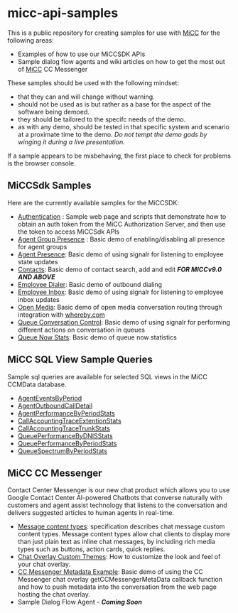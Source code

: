 # micc-api-samples

This is a public repository for creating samples for use with [MiCC](http://www.mitel.com/products/collaboration-software/micontact-center-business) for the following areas:

* Examples of how to use our MiCCSDK APIs
* Sample dialog flow agents and wiki articles on how to get the most out of [MiCC](http://www.mitel.com/products/collaboration-software/micontact-center-business) CC Messenger

These samples should be used with the following mindset:

* that they can and will change without warning.
* should not be used as is but rather as a base for the aspect of the software being demoed.
* they should be tailored to the specifc needs of the demo.
* as with any demo, should be tested in that specific system and scenario at a proximate time to the demo.  *Do not tempt the demo gods by winging it during a live presentation.*

If a sample appears to be misbehaving, the first place to check for problems is the browser console.

## MiCCSdk Samples

Here are the currently available samples for the MiCCSDK:

* [Authentication](https://github.com/mitel-networks/micc-api-samples/tree/master/MiCCSDK/authenticationToken) : Sample web page and scripts that demonstrate how to obtain an auth token from the MiCC Authorization Server, and then use the token to access MiCCSdk APIs
* [Agent Group Presence](https://github.com/mitel-networks/micc-api-samples/tree/master/MiCCSDK/agentGroupPresence) : Basic demo of enabling/disabling all presence for agent groups
* [Agent Presence](https://github.com/mitel-networks/micc-api-samples/tree/master/MiCCSDK/agentPresence): Basic demo of using signalr for listening to employee state updates
* [Contacts](https://github.com/mitel-networks/micc-api-samples/tree/master/MiCCSDK/contacts): Basic demo of contact search, add and edit ***FOR MICCv9.0 AND ABOVE***
* [Employee Dialer](https://github.com/mitel-networks/micc-api-samples/tree/master/MiCCSDK/employeeDialer): Basic demo of outbound dialing
* [Employee Inbox](https://github.com/mitel-networks/micc-api-samples/tree/master/MiCCSDK/employeeInbox): Basic demo of using signalr for listening to employee inbox updates
* [Open Media](https://github.com/mitel-networks/micc-api-samples/tree/master/MiCCSDK/openMediaAppearIn): Basic demo of open media conversation routing through integration with [whereby.com](https://whereby.com/)
* [Queue Conversation Control](https://github.com/mitel-networks/micc-api-samples/tree/master/MiCCSDK/queueConversationControl): Basic demo of using signalr for performing different actions on conversation in queues
* [Queue Now Stats](https://github.com/mitel-networks/micc-api-samples/tree/master/MiCCSDK/queueNowStats): Basic demo of queue now statistics

## MiCC SQL View Sample Queries

Sample sql queries are available for selected SQL views in the MiCC CCMData database.
* [AgentEventsByPeriod](https://github.com/mitel-networks/micc-api-samples/tree/master/MiCCSDK/MiCCSqlViewSampleQueries/AgentEventStats)
* [AgentOutboundCallDetail](https://github.com/mitel-networks/micc-api-samples/tree/master/MiCCSDK/MiCCSqlViewSampleQueries/AgentOutboundCallDetail)
* [AgentPerformanceByPeriodStats](https://github.com/mitel-networks/micc-api-samples/tree/master/MiCCSDK/MiCCSqlViewSampleQueries/AgentPerformanceByPeriodStats)
* [CallAccountingTraceExtentionStats](https://github.com/mitel-networks/micc-api-samples/tree/master/MiCCSDK/MiCCSqlViewSampleQueries/CallAccountingTraceExtensionStats)
* [CallAccountingTraceTrunkStats](https://github.com/mitel-networks/micc-api-samples/tree/master/MiCCSDK/MiCCSqlViewSampleQueries/CallAccountingTraceTrunkStats)
* [QueuePerformanceByDNISStats](https://github.com/mitel-networks/micc-api-samples/tree/master/MiCCSDK/MiCCSqlViewSampleQueries/QueuePerformanceByDNISStats)
* [QueuePerformanceByPeriodStats](https://github.com/mitel-networks/micc-api-samples/tree/master/MiCCSDK/MiCCSqlViewSampleQueries/QueuePerformanceByPeriodStats)
* [QueueSpectrumByPeriodStats](https://github.com/mitel-networks/micc-api-samples/tree/master/MiCCSDK/MiCCSqlViewSampleQueries/QueueSpectrumByPeriodStats)

## MiCC CC Messenger

Contact Center Messenger is our new chat product which allows you to use Google Contact Center AI-powered Chatbots that converse naturally with customers and agent assist technology that listens to the conversation and delivers suggested articles to human agents in real-time.

* [Message content types](https://github.com/mitel-networks/micc-api-samples/wiki/Message-content-types): specification describes chat message custom content types. Message content types allow chat clients to display more than just plain text as inline chat messages, by including rich media types such as buttons, action cards, quick replies.
* [Chat Overlay Custom Themes](https://github.com/mitel-networks/micc-api-samples/wiki/Chat-Overlay-Custom-Themes): How to customize the look and feel of your chat overlay.
* [CC Messenger Metadata Example](https://github.com/mitel-networks/micc-api-samples/tree/master/CCAI%20CC%20Messenger/chatOverlayMetadata): Basic demo of using the CC Messenger chat overlay getCCMessengerMetaData callback function and how to push metadata into the conversation from the web page hosting the chat overlay.
* Sample Dialog Flow Agent - ***Coming Soon***
